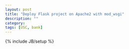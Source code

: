 ```yaml
---
layout: post
title: "Deploy Flask project on Apache2 with mod_wsgi"
description: ""
category: 
tags: [USC, bank]
---
```

{% include JB/setup %}
